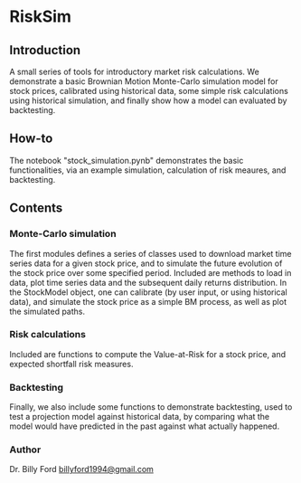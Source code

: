 # RiskSim
## Introduction
A small series of tools for introductory market risk calculations. We demonstrate a basic Brownian Motion Monte-Carlo simulation model for stock prices, calibrated using historical data, some simple risk calculations using historical simulation, and finally show how a model can evaluated by backtesting.

## How-to
The notebook "stock_simulation.pynb" demonstrates the basic functionalities, via an example simulation, calculation of risk meaures, and backtesting. 

## Contents
### Monte-Carlo simulation
The first modules defines a series of classes used to download market time series data for a given stock price, and to simulate the future evolution of the stock price over some specified period. Included are methods to load in data, plot time series data and the subsequent daily returns distribution. In the StockModel object, one can calibrate (by user input, or using historical data), and simulate the stock price as a simple BM process, as well as plot the simulated paths.

### Risk calculations
Included are functions to compute the Value-at-Risk for a stock price, and expected shortfall risk measures.

### Backtesting
Finally, we also include some functions to demonstrate backtesting, used to test a projection model against historical data, by comparing what the model would have predicted in the past against what actually happened.

### Author
Dr. Billy Ford
billyford1994@gmail.com